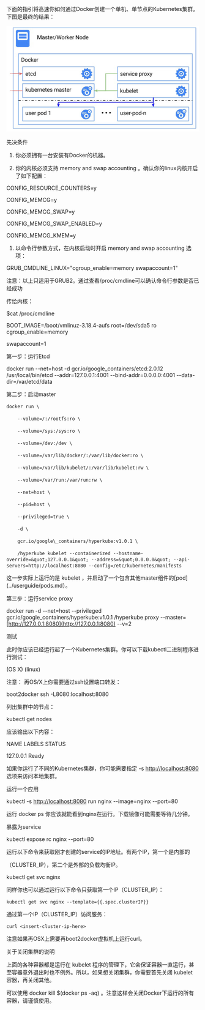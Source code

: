 下面的指引将高速你如何通过Docker创建一个单机、单节点的Kubernetes集群。  
下图是最终的结果：

![](/assets/import.png)

先决条件

1. 你必须拥有一台安装有Docker的机器。

1. 你的内核必须支持 memory and swap accounting 。确认你的linux内核开启了如下配置：

CONFIG\_RESOURCE\_COUNTERS=y

CONFIG\_MEMCG=y

CONFIG\_MEMCG\_SWAP=y

CONFIG\_MEMCG\_SWAP\_ENABLED=y

CONFIG\_MEMCG\_KMEM=y

1. 以命令行参数方式，在内核启动时开启 memory and swap accounting 选项：

GRUB\_CMDLINE\_LINUX="cgroup\_enable=memory swapaccount=1"

注意：以上只适用于GRUB2。通过查看/proc/cmdline可以确认命令行参数是否已经成功

传给内核：

$cat /proc/cmdline

BOOT\_IMAGE=/boot/vmlinuz-3.18.4-aufs root=/dev/sda5 ro cgroup\_enable=memory

swapaccount=1

第一步：运行Etcd

docker run --net=host -d gcr.io/google\_containers/etcd:2.0.12 /usr/local/bin/etcd --addr=127.0.0.1:4001 --bind-addr=0.0.0.0:4001 --data-dir=/var/etcd/data

第二步：启动master

```
docker run \

    --volume=/:/rootfs:ro \

    --volume=/sys:/sys:ro \

    --volume=/dev:/dev \

    --volume=/var/lib/docker/:/var/lib/docker:ro \

    --volume=/var/lib/kubelet/:/var/lib/kubelet:rw \

    --volume=/var/run:/var/run:rw \

    --net=host \

    --pid=host \

    --privileged=true \

    -d \

    gcr.io/google\_containers/hyperkube:v1.0.1 \

    /hyperkube kubelet --containerized --hostname-override=&quot;127.0.0.1&quot; --address=&quot;0.0.0.0&quot; --api-servers=http://localhost:8080 --config=/etc/kubernetes/manifests
```

这一步实际上运行的是 kubelet ，并启动了一个包含其他master组件的\[pod\]\(../userguide/pods.md）。

第三步：运行service proxy

docker run -d --net=host --privileged gcr.io/google\_containers/hyperkube:v1.0.1 /hyperkube proxy --master=[http://127.0.0.1:8080](http://127.0.0.1:8080) --v=2

测试

此时你应该已经运行起了一个Kubernetes集群。你可以下载kubectl二进制程序进行测试：

\(OS X\) \(linux\)

注意： 再OS/X上你需要通过ssh设置端口转发：

boot2docker ssh -L8080:localhost:8080

列出集群中的节点：

kubectl get nodes

应该输出以下内容：

NAME LABELS STATUS

127.0.0.1 Ready

如果你运行了不同的Kubernetes集群，你可能需要指定 -s [http://localhost:8080](http://localhost:8080) 选项来访问本地集群。

运行一个应用

kubectl -s [http://localhost:8080](http://localhost:8080) run nginx --image=nginx --port=80

运行 docker ps 你应该就能看到nginx在运行。下载镜像可能需要等待几分钟。

暴露为service

kubectl expose rc nginx --port=80

运行以下命令来获取刚才创建的service的IP地址。有两个IP，第一个是内部的

（CLUSTER\_IP），第二个是外部的负载均衡IP。

kubectl get svc nginx

同样你也可以通过运行以下命令只获取第一个IP（CLUSTER\_IP）：

```
kubectl get svc nginx --template={{.spec.clusterIP}}
```

通过第一个IP（CLUSTER\_IP）访问服务：

```
curl <insert-cluster-ip-here>
```

注意如果再OSX上需要再boot2docker虚拟机上运行curl。

关于关闭集群的说明

上面的各种容器都是运行在 kubelet 程序的管理下，它会保证容器一直运行，甚至容器意外退出时也不例外。所以，如果想关闭集群，你需要首先关闭 kubelet 容器，再关闭其他。

可以使用 docker kill $\(docker ps -aq\) 。注意这样会关闭Docker下运行的所有容器，请谨慎使用。

